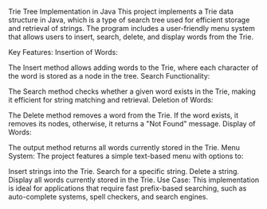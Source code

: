 Trie Tree Implementation in Java
This project implements a Trie data structure in Java, which is a type of search tree used for efficient storage and retrieval of strings. The program includes a user-friendly menu system that allows users to insert, search, delete, and display words from the Trie.

Key Features:
Insertion of Words:

The Insert method allows adding words to the Trie, where each character of the word is stored as a node in the tree.
Search Functionality:

The Search method checks whether a given word exists in the Trie, making it efficient for string matching and retrieval.
Deletion of Words:

The Delete method removes a word from the Trie. If the word exists, it removes its nodes, otherwise, it returns a "Not Found" message.
Display of Words:

The output method returns all words currently stored in the Trie.
Menu System:
The project features a simple text-based menu with options to:

Insert strings into the Trie.
Search for a specific string.
Delete a string.
Display all words currently stored in the Trie.
Use Case:
This implementation is ideal for applications that require fast prefix-based searching, such as auto-complete systems, spell checkers, and search engines.
